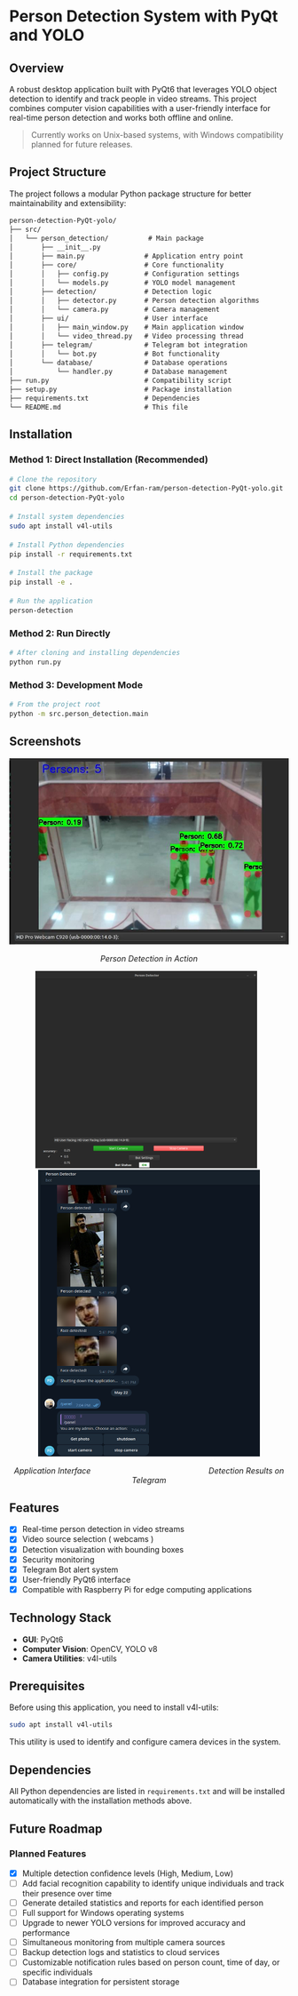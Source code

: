 # Person Detection System with PyQt and YOLO

## Overview
A robust desktop application built with PyQt6 that leverages YOLO object detection to identify and track people in video streams. This project combines computer vision capabilities with a user-friendly interface for real-time person detection and works both offline and online.

> Currently works on Unix-based systems, with Windows compatibility planned for future releases.

## Project Structure

The project follows a modular Python package structure for better maintainability and extensibility:

```
person-detection-PyQt-yolo/
├── src/
│   └── person_detection/          # Main package
│       ├── __init__.py
│       ├── main.py               # Application entry point
│       ├── core/                 # Core functionality
│       │   ├── config.py         # Configuration settings
│       │   └── models.py         # YOLO model management
│       ├── detection/            # Detection logic
│       │   ├── detector.py       # Person detection algorithms
│       │   └── camera.py         # Camera management
│       ├── ui/                   # User interface
│       │   ├── main_window.py    # Main application window
│       │   └── video_thread.py   # Video processing thread
│       ├── telegram/             # Telegram bot integration
│       │   └── bot.py            # Bot functionality
│       └── database/             # Database operations
│           └── handler.py        # Database management
├── run.py                        # Compatibility script
├── setup.py                      # Package installation
├── requirements.txt              # Dependencies
└── README.md                     # This file
```

## Installation

### Method 1: Direct Installation (Recommended)
```bash
# Clone the repository
git clone https://github.com/Erfan-ram/person-detection-PyQt-yolo.git
cd person-detection-PyQt-yolo

# Install system dependencies
sudo apt install v4l-utils

# Install Python dependencies
pip install -r requirements.txt

# Install the package
pip install -e .

# Run the application
person-detection
```

### Method 2: Run Directly
```bash
# After cloning and installing dependencies
python run.py
```

### Method 3: Development Mode
```bash
# From the project root
python -m src.person_detection.main
```

## Screenshots

<div align="center">
    <img src="images/1.png" alt="Application Interface" width="600"/>
    <p><em>Person Detection in Action</em></p>
</div>

<div align="center">
    <img src="images/2.png" alt="Person Detection in Action" width="400" style="display: inline-block; margin-right: 10px;"/>
    <img src="images/3.png" alt="Detection Results" width="400" style="display: inline-block;"/>
    <br>
    <p><em>Application Interface &nbsp;&nbsp;&nbsp;&nbsp;&nbsp;&nbsp;&nbsp;&nbsp;&nbsp;&nbsp;&nbsp;&nbsp;&nbsp;&nbsp;&nbsp;&nbsp;&nbsp;&nbsp;&nbsp;&nbsp;&nbsp;&nbsp;&nbsp;&nbsp;&nbsp;&nbsp;&nbsp;&nbsp;&nbsp;&nbsp;&nbsp;&nbsp;&nbsp;&nbsp;&nbsp;&nbsp;&nbsp;&nbsp;&nbsp;&nbsp;&nbsp;&nbsp;&nbsp;&nbsp;&nbsp;&nbsp;&nbsp;&nbsp;&nbsp;&nbsp;&nbsp;&nbsp; Detection Results on Telegram</em></p>
</div>


## Features
- [x] Real-time person detection in video streams
- [x] Video source selection ( webcams )
- [x] Detection visualization with bounding boxes
- [x] Security monitoring
- [x] Telegram Bot alert system
- [x] User-friendly PyQt6 interface
- [x] Compatible with Raspberry Pi for edge computing applications

## Technology Stack
- **GUI**: PyQt6
- **Computer Vision**: OpenCV, YOLO v8
- **Camera Utilities**: v4l-utils

## Prerequisites
Before using this application, you need to install v4l-utils:
```bash
sudo apt install v4l-utils
```
This utility is used to identify and configure camera devices in the system.

## Dependencies
All Python dependencies are listed in `requirements.txt` and will be installed automatically with the installation methods above.

## Future Roadmap
### Planned Features
- [x] Multiple detection confidence levels (High, Medium, Low)
- [ ] Add facial recognition capability to identify unique individuals and track their presence over time
- [ ] Generate detailed statistics and reports for each identified person
- [ ] Full support for Windows operating systems
- [ ] Upgrade to newer YOLO versions for improved accuracy and performance
- [ ] Simultaneous monitoring from multiple camera sources
- [ ] Backup detection logs and statistics to cloud services
- [ ] Customizable notification rules based on person count, time of day, or specific individuals
- [ ] Database integration for persistent storage